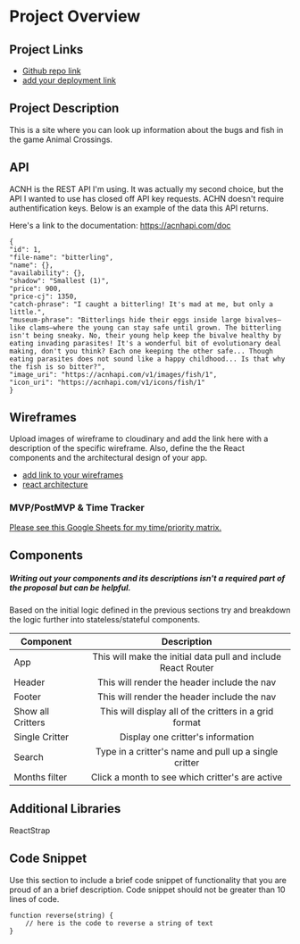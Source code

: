# Project Overview

## Project Links

- [Github repo link](https://github.com/pallie1/project2reactAllie)
- [add your deployment link]()

## Project Description

This is a site where you can look up information about the bugs and fish in the game Animal Crossings.

## API

ACNH is the REST API I'm using. It was actually my second choice, but the API I wanted to use has closed off API key requests. ACHN doesn't require authentification keys. Below is an example of the data this API returns.

Here's a link to the documentation: https://acnhapi.com/doc 


```
{
"id": 1,
"file-name": "bitterling",
"name": {},
"availability": {},
"shadow": "Smallest (1)",
"price": 900,
"price-cj": 1350,
"catch-phrase": "I caught a bitterling! It's mad at me, but only a little.",
"museum-phrase": "Bitterlings hide their eggs inside large bivalves—like clams—where the young can stay safe until grown. The bitterling isn't being sneaky. No, their young help keep the bivalve healthy by eating invading parasites! It's a wonderful bit of evolutionary deal making, don't you think? Each one keeping the other safe... Though eating parasites does not sound like a happy childhood... Is that why the fish is so bitter?",
"image_uri": "https://acnhapi.com/v1/images/fish/1",
"icon_uri": "https://acnhapi.com/v1/icons/fish/1"
}
```


## Wireframes

Upload images of wireframe to cloudinary and add the link here with a description of the specific wireframe. Also, define the the React components and the architectural design of your app.

- [add link to your wireframes](https://i.imgur.com/3jOxP12.png)
- [react architecture](https://i.imgur.com/mpHPiRZ.png)


### MVP/PostMVP & Time Tracker

[Please see this Google Sheets for my time/priority matrix.](https://docs.google.com/spreadsheets/d/e/2PACX-1vSBAB-1Z6zPF7iHdsZdZYaANFCbnBckTij17FF0pg7X0UCbtP7Msj3922x-wb3p5D8bFvoOpCI-CWO4/pubhtml)

## Components
##### Writing out your components and its descriptions isn't a required part of the proposal but can be helpful.

Based on the initial logic defined in the previous sections try and breakdown the logic further into stateless/stateful components. 

| Component | Description | 
| --- | :---: |  
| App | This will make the initial data pull and include React Router| 
| Header | This will render the header include the nav | 
| Footer | This will render the header include the nav | 
| Show all Critters | This will display all of the critters in a grid format| 
| Single Critter | Display one critter's information | 
| Search | Type in a critter's name and pull up a single critter | 
| Months filter | Click a month to see which critter's are active | 



## Additional Libraries
 ReactStrap

## Code Snippet

Use this section to include a brief code snippet of functionality that you are proud of an a brief description.  Code snippet should not be greater than 10 lines of code. 

```
function reverse(string) {
	// here is the code to reverse a string of text
}
```
